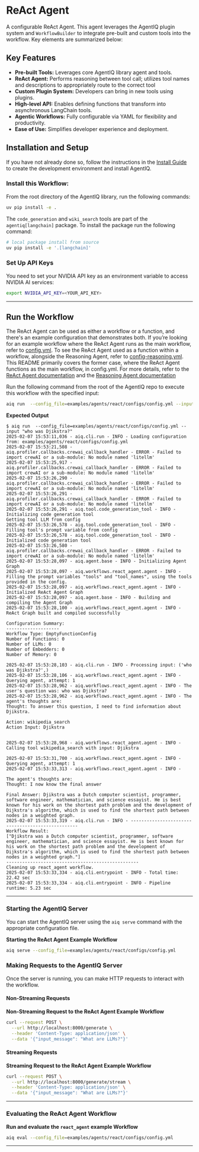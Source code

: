 <!--
SPDX-FileCopyrightText: Copyright (c) 2025, NVIDIA CORPORATION & AFFILIATES. All rights reserved.
SPDX-License-Identifier: Apache-2.0

Licensed under the Apache License, Version 2.0 (the "License");
you may not use this file except in compliance with the License.
You may obtain a copy of the License at

http://www.apache.org/licenses/LICENSE-2.0

Unless required by applicable law or agreed to in writing, software
distributed under the License is distributed on an "AS IS" BASIS,
WITHOUT WARRANTIES OR CONDITIONS OF ANY KIND, either express or implied.
See the License for the specific language governing permissions and
limitations under the License.
-->

<!--
  SPDX-FileCopyrightText: Copyright (c) 2024-2025 NVIDIA CORPORATION & AFFILIATES. All rights reserved.
  SPDX-License-Identifier: Apache-2.0
-->

# ReAct Agent

A configurable ReAct Agent. This agent leverages the AgentIQ plugin system and `WorkflowBuilder` to integrate pre-built and custom tools into the workflow. Key elements are summarized below:

## Key Features

- **Pre-built Tools:** Leverages core AgentIQ library agent and tools.
- **ReAct Agent:** Performs reasoning between tool call; utilizes tool names and descriptions to appropriately route to the correct tool
- **Custom Plugin System:** Developers can bring in new tools using plugins.
- **High-level API:** Enables defining functions that transform into asynchronous LangChain tools.
- **Agentic Workflows:** Fully configurable via YAML for flexibility and productivity.
- **Ease of Use:** Simplifies developer experience and deployment.

## Installation and Setup

If you have not already done so, follow the instructions in the [Install Guide](../../../docs/source/intro/install.md) to create the development environment and install AgentIQ.

### Install this Workflow:

From the root directory of the AgentIQ library, run the following commands:

```bash
uv pip install -e .
```

The `code_generation` and `wiki_search` tools are part of the `agentiq[langchain]` package.  To install the package run the following command:
```bash
# local package install from source
uv pip install -e '.[langchain]'
```

### Set Up API Keys

You need to set your NVIDIA API key as an environment variable to access NVIDIA AI services:

```bash
export NVIDIA_API_KEY=<YOUR_API_KEY>
```
---

## Run the Workflow

The ReAct Agent can be used as either a workflow or a function, and there's an example configuration that demonstrates both.
If you’re looking for an example workflow where the ReAct Agent runs as the main workflow, refer to [config.yml](configs/config.yml).
To see the ReAct Agent used as a function within a workflow, alongside the Reasoning Agent, refer to [config-reasoning.yml](configs/config-reasoning.yml).
This README primarily covers the former case, where the ReAct Agent functions as the main workflow, in config.yml.
For more details, refer to the [ReAct Agent documentation](../../../docs/source/components/react-agent.md) and the [Reasoning Agent documentation](../../../docs/source/components/react-agent.md)

Run the following command from the root of the AgentIQ repo to execute this workflow with the specified input:

```bash
aiq run  --config_file=examples/agents/react/configs/config.yml --input "who was Djikstra?"
```

**Expected Output**

```console
$ aiq run  --config_file=examples/agents/react/configs/config.yml --input "who was Djikstra?"
2025-02-07 15:53:11,036 - aiq.cli.run - INFO - Loading configuration from: examples/agents/react/configs/config.yml
2025-02-07 15:53:21,508 - aiq.profiler.callbacks.crewai_callback_handler - ERROR - Failed to import crewAI or a sub-module: No module named 'litellm'
2025-02-07 15:53:25,917 - aiq.profiler.callbacks.crewai_callback_handler - ERROR - Failed to import crewAI or a sub-module: No module named 'litellm'
2025-02-07 15:53:26,290 - aiq.profiler.callbacks.crewai_callback_handler - ERROR - Failed to import crewAI or a sub-module: No module named 'litellm'
2025-02-07 15:53:26,291 - aiq.profiler.callbacks.crewai_callback_handler - ERROR - Failed to import crewAI or a sub-module: No module named 'litellm'
2025-02-07 15:53:26,291 - aiq.tool.code_generation_tool - INFO - Initializing code generation tool
Getting tool LLM from config
2025-02-07 15:53:26,578 - aiq.tool.code_generation_tool - INFO - Filling tool's prompt variable from config
2025-02-07 15:53:26,578 - aiq.tool.code_generation_tool - INFO - Initialized code generation tool
2025-02-07 15:53:26,580 - aiq.profiler.callbacks.crewai_callback_handler - ERROR - Failed to import crewAI or a sub-module: No module named 'litellm'
2025-02-07 15:53:28,097 - aiq.agent.base - INFO - Initializing Agent Graph
2025-02-07 15:53:28,097 - aiq.workflows.react_agent.agent - INFO - Filling the prompt variables "tools" and "tool_names", using the tools provided in the config.
2025-02-07 15:53:28,097 - aiq.workflows.react_agent.agent - INFO - Initialized ReAct Agent Graph
2025-02-07 15:53:28,097 - aiq.agent.base - INFO - Building and compiling the Agent Graph
2025-02-07 15:53:28,100 - aiq.workflows.react_agent.agent - INFO - ReAct Graph built and compiled successfully

Configuration Summary:
--------------------
Workflow Type: EmptyFunctionConfig
Number of Functions: 0
Number of LLMs: 0
Number of Embedders: 0
Number of Memory: 0

2025-02-07 15:53:28,103 - aiq.cli.run - INFO - Processing input: ('who was Djikstra?',)
2025-02-07 15:53:28,106 - aiq.workflows.react_agent.agent - INFO - Querying agent, attempt: 1
2025-02-07 15:53:28,962 - aiq.workflows.react_agent.agent - INFO - The user's question was: who was Djikstra?
2025-02-07 15:53:28,962 - aiq.workflows.react_agent.agent - INFO - The agent's thoughts are:
Thought: To answer this question, I need to find information about Djikstra.

Action: wikipedia_search
Action Input: Djikstra


2025-02-07 15:53:28,968 - aiq.workflows.react_agent.agent - INFO - Calling tool wikipedia_search with input: Djikstra

2025-02-07 15:53:31,700 - aiq.workflows.react_agent.agent - INFO - Querying agent, attempt: 1
2025-02-07 15:53:33,313 - aiq.workflows.react_agent.agent - INFO -

The agent's thoughts are:
Thought: I now know the final answer

Final Answer: Djikstra was a Dutch computer scientist, programmer, software engineer, mathematician, and science essayist. He is best known for his work on the shortest path problem and the development of Dijkstra's algorithm, which is used to find the shortest path between nodes in a weighted graph.
2025-02-07 15:53:33,319 - aiq.cli.run - INFO - --------------------------------------------------
Workflow Result:
["Djikstra was a Dutch computer scientist, programmer, software engineer, mathematician, and science essayist. He is best known for his work on the shortest path problem and the development of Dijkstra's algorithm, which is used to find the shortest path between nodes in a weighted graph."]
--------------------------------------------------
Cleaning up react_agent workflow.
2025-02-07 15:53:33,334 - aiq.cli.entrypoint - INFO - Total time: 22.42 sec
2025-02-07 15:53:33,334 - aiq.cli.entrypoint - INFO - Pipeline runtime: 5.23 sec
```
---

### Starting the AgentIQ Server

You can start the AgentIQ server using the `aiq serve` command with the appropriate configuration file.

**Starting the ReAct Agent Example Workflow**

```bash
aiq serve --config_file=examples/agents/react/configs/config.yml
```

### Making Requests to the AgentIQ Server

Once the server is running, you can make HTTP requests to interact with the workflow.

#### Non-Streaming Requests

**Non-Streaming Request to the ReAct Agent Example Workflow**

```bash
curl --request POST \
  --url http://localhost:8000/generate \
  --header 'Content-Type: application/json' \
  --data '{"input_message": "What are LLMs?"}'
```

#### Streaming Requests

**Streaming Request to the ReAct Agent Example Workflow**

```bash
curl --request POST \
  --url http://localhost:8000/generate/stream \
  --header 'Content-Type: application/json' \
  --data '{"input_message": "What are LLMs?"}'
```
---
### Evaluating the ReAct Agent Workflow
**Run and evaluate the `react_agent` example Workflow**

```bash
aiq eval --config_file=examples/agents/react/configs/config.yml
```
---
